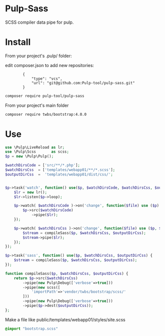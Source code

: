 Pulp-Sass
====

SCSS compiler data pipe for pulp.


Install
===

From your project's .pulp/ folder:


edit composer.json to add new repositories:
```
        {
            "type": "vcs",
            "url": "git@github.com:Pulp-tool/pulp-sass.git"
        }
```

```bash
composer require pulp-tool/pulp-sass
```

From your project's main folder
```bash
composer require twbs/bootstrap:4.0.0
```


Use
===
```php
use \Pulp\LiveReload as lr;                                                                                                                                           
use \Pulp\Scss       as scss;
$p = new \Pulp\Pulp(); 

$watchDirsCode = ['src/**/*.php'];
$watchDirsCss  = ['templates/webapp01/**/*.scss'];
$outputDirCss  =  'templates/webapp01/dist/css/';


$p->task('watch', function() use($p, $watchDirsCode, $watchDirsCss, $outputDirCss) {
    $lr = new lr(); 
    $lr->listen($p->loop);

    $p->watch( $watchDirsCode )->on('change', function($file) use ($p) {
        $p->src($watchDirsCode) 
            ->pipe($lr);
    });       

    $p->watch( $watchDirsCss )->on('change', function($file) use ($p, $outputDirCss) {
        $stream = compileSass($p, $watchDirsCss, $outputDirCss);
        $stream->pipe($lr);
    });   
});   

$p->task('sass', function() use($p, $watchDirsCss, $outputDirCss) {
    $stream = compileSass($p, $watchDirsCss, $outputDirCss);
});   

function compileSass($p, $watchDirsCss, $outputDirCss) {
    return $p->src($watchDirsCss)
        ->pipe(new Pulp\Debug(['verbose'=>true]))
        ->pipe(new scss([
			'importPath'=>'vendor/twbs/bootstrap/scss/'
		]))
        ->pipe(new Pulp\Debug(['verbose'=>true]))
        ->pipe($p->dest($outputDirCss));
};  
```

Make a file like public/templates/webapp01/styles/site.scss

```css
@import "bootstrap.scss"
```
